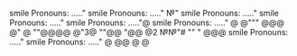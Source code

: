 smile Pronouns: ....."
smile Pronouns: ....."
№"
smile Pronouns: ....."
smile Pronouns: ....."
smile Pronouns: ....."@
smile Pronouns: ....."
@
@"""
@@@
@"
@
""@@@@
@"3@
""@@
"@@
@2
№№"#
""
"
@@@
smile Pronouns: ....."
smile Pronouns: ....."
@
@@
@
@
